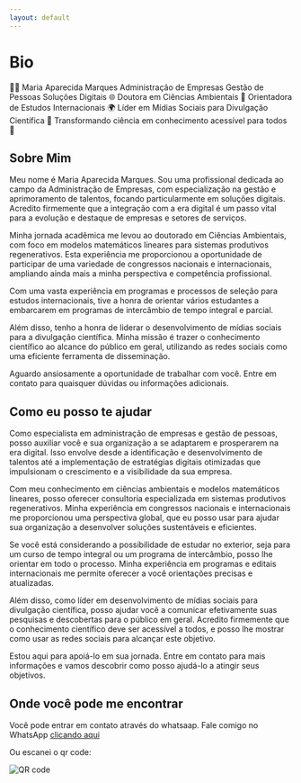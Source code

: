 ```yaml
---
layout: default
---
```

# Bio
👩‍💼 Maria Aparecida Marques 
Administração de Empresas
Gestão de Pessoas 
Soluções Digitais 🌐
Doutora em Ciências Ambientais 🌿 Orientadora de Estudos Internacionais 🌍 
Líder em Mídias Sociais para Divulgação Científica 🔬 
Transformando ciência em conhecimento acessível para todos 🚀


## Sobre Mim 

Meu nome é Maria Aparecida Marques. Sou uma profissional dedicada ao campo da Administração de Empresas, com especialização na gestão e aprimoramento de talentos, focando particularmente em soluções digitais. Acredito firmemente que a integração com a era digital é um passo vital para a evolução e destaque de empresas e setores de serviços.

Minha jornada acadêmica me levou ao doutorado em Ciências Ambientais, com foco em modelos matemáticos lineares para sistemas produtivos regenerativos. Esta experiência me proporcionou a oportunidade de participar de uma variedade de congressos nacionais e internacionais, ampliando ainda mais a minha perspectiva e competência profissional.

Com uma vasta experiência em programas e processos de seleção para estudos internacionais, tive a honra de orientar vários estudantes a embarcarem em programas de intercâmbio de tempo integral e parcial.

Além disso, tenho a honra de liderar o desenvolvimento de mídias sociais para a divulgação científica. Minha missão é trazer o conhecimento científico ao alcance do público em geral, utilizando as redes sociais como uma eficiente ferramenta de disseminação.

Aguardo ansiosamente a oportunidade de trabalhar com você. Entre em contato para quaisquer dúvidas ou informações adicionais.


## Como eu posso te ajudar
Como especialista em administração de empresas e gestão de pessoas, posso auxiliar você e sua organização a se adaptarem e prosperarem na era digital. Isso envolve desde a identificação e desenvolvimento de talentos até a implementação de estratégias digitais otimizadas que impulsionam o crescimento e a visibilidade da sua empresa.

Com meu conhecimento em ciências ambientais e modelos matemáticos lineares, posso oferecer consultoria especializada em sistemas produtivos regenerativos. Minha experiência em congressos nacionais e internacionais me proporcionou uma perspectiva global, que eu posso usar para ajudar sua organização a desenvolver soluções sustentáveis e eficientes.

Se você está considerando a possibilidade de estudar no exterior, seja para um curso de tempo integral ou um programa de intercâmbio, posso lhe orientar em todo o processo. Minha experiência em programas e editais internacionais me permite oferecer a você orientações precisas e atualizadas.

Além disso, como líder em desenvolvimento de mídias sociais para divulgação científica, posso ajudar você a comunicar efetivamente suas pesquisas e descobertas para o público em geral. Acredito firmemente que o conhecimento científico deve ser acessível a todos, e posso lhe mostrar como usar as redes sociais para alcançar este objetivo.

Estou aqui para apoiá-lo em sua jornada. Entre em contato para mais informações e vamos descobrir como posso ajudá-lo a atingir seus objetivos.


## Onde você pode me encontrar

Você pode entrar em contato através do whatsaap.
Fale comigo no WhatsApp [clicando aqui](https://wa.me/qr/N7ZWKXS2XDGHL1)


Ou escanei o qr code:

![QR code](mariamarquesadm.github.io/images/wz.png)

<!---

Ou escanei o qr code:

![QR code](mariamarquesadm.github.io/images/wz.png)


Text can be **bold**, _italic_, or ~~strikethrough~~.

[Link to another page](./another-page.html).

There should be whitespace between paragraphs.

There should be whitespace between paragraphs. We recommend including a README, or a file with information about your project.

# Header 1

This is a normal paragraph following a header. GitHub is a code hosting platform for version control and collaboration. It lets you and others work together on projects from anywhere.

## Header 2

> This is a blockquote following a header.
>
> When something is important enough, you do it even if the odds are not in your favor.

### Header 3

```js
// Javascript code with syntax highlighting.
var fun = function lang(l) {
  dateformat.i18n = require('./lang/' + l)
  return true;
}
```

```ruby
# Ruby code with syntax highlighting
GitHubPages::Dependencies.gems.each do |gem, version|
  s.add_dependency(gem, "= #{version}")
end
```

#### Header 4

*   This is an unordered list following a header.
*   This is an unordered list following a header.
*   This is an unordered list following a header.

##### Header 5

1.  This is an ordered list following a header.
2.  This is an ordered list following a header.
3.  This is an ordered list following a header.

###### Header 6

| head1        | head two          | three |
|:-------------|:------------------|:------|
| ok           | good swedish fish | nice  |
| out of stock | good and plenty   | nice  |
| ok           | good `oreos`      | hmm   |
| ok           | good `zoute` drop | yumm  |

### There's a horizontal rule below this.

* * *

### Here is an unordered list:

*   Item foo
*   Item bar
*   Item baz
*   Item zip

### And an ordered list:

1.  Item one
1.  Item two
1.  Item three
1.  Item four

### And a nested list:

- level 1 item
  - level 2 item
  - level 2 item
    - level 3 item
    - level 3 item
- level 1 item
  - level 2 item
  - level 2 item
  - level 2 item
- level 1 item
  - level 2 item
  - level 2 item
- level 1 item

### Small image

![Octocat](https://github.githubassets.com/images/icons/emoji/octocat.png)

### Large image

![Branching](https://guides.github.com/activities/hello-world/branching.png)


### Definition lists can be used with HTML syntax.

<dl>
<dt>Name</dt>
<dd>Godzilla</dd>
<dt>Born</dt>
<dd>1952</dd>
<dt>Birthplace</dt>
<dd>Japan</dd>
<dt>Color</dt>
<dd>Green</dd>
</dl>

```
Long, single-line code blocks should not wrap. They should horizontally scroll if they are too long. This line should be long enough to demonstrate this.
```

```
The final element.
```
-->
